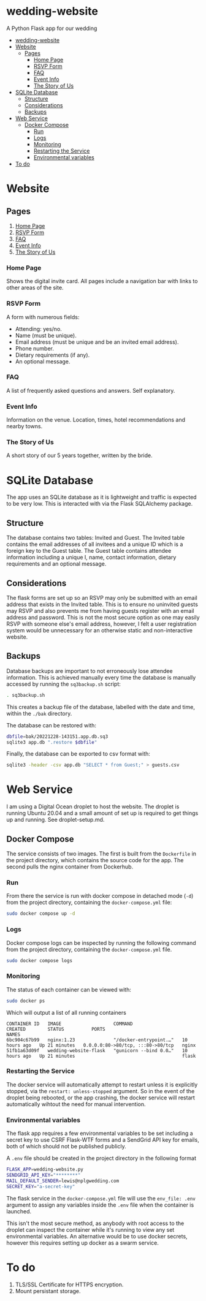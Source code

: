 # wedding-website
A Python Flask app for our wedding
- [wedding-website](#wedding-website)
- [Website](#website)
  - [Pages](#pages)
    - [Home Page](#home-page)
    - [RSVP Form](#rsvp-form)
    - [FAQ](#faq)
    - [Event Info](#event-info)
    - [The Story of Us](#the-story-of-us)
- [SQLite Database](#sqlite-database)
  - [Structure](#structure)
  - [Considerations](#considerations)
  - [Backups](#backups)
- [Web Service](#web-service)
  - [Docker Compose](#docker-compose)
    - [Run](#run)
    - [Logs](#logs)
    - [Monitoring](#monitoring)
    - [Restarting the Service](#restarting-the-service)
    - [Environmental variables](#environmental-variables)
- [To do](#to-do)

# Website
## Pages
1. [Home Page](#home-page)
2. [RSVP Form](#rsvp-form)
3. [FAQ](#faq)
4. [Event Info](#event-info)
5. [The Story of Us](#the-story-of-us)

### Home Page
Shows the digital invite card. All pages include a navigation bar with links to other areas of the site.

### RSVP Form
A form with numerous fields:
* Attending: yes/no.
* Name (must be unique).
* Email address (must be unique and be an invited email address).
* Phone number.
* Dietary requirements (if any).
* An optional message.

### FAQ
A list of frequently asked questions and answers. Self explanatory.
### Event Info
Information on the venue. Location, times, hotel recommendations and nearby towns.
### The Story of Us
A short story of our 5 years together, written by the bride.

# SQLite Database
The app uses an SQLite database as it is lightweight and traffic is expected to be very low.  This is interacted with via the Flask SQLAlchemy package.

## Structure
The database contains two tables: Invited and Guest. The Invited table contains the email addresses of all invitees and a unique ID which is a foreign key to the Guest table. The Guest table contains attendee information including a unique I, name, contact information, dietary requirements and an optional message. 

## Considerations
The flask forms are set up so an RSVP may only be submitted with an email address that exists in the Invited table. This is to ensure no uninvited guests may RSVP and also prevents me from having guests register with an email address and password. This is not the most secure option as one may easily RSVP with someone else's email address, however, I felt a user registration system would be unnecessary for an otherwise static and non-interactive website.

## Backups
Database backups are important to not erroneously lose attendee information. This is achieved manually every time the database is manually accessed by running the `sq3backup.sh` script: 
```bash
. sq3backup.sh
``` 
This creates a backup file of the database, labelled with the date and time, within the `./bak` directory.

The database can be restored with:
 ```bash
 dbfile=bak/20221228-143151.app.db.sq3
 sqlite3 app.db ".restore $dbfile"
 ```

 Finally, the database can be exported to csv format with:
 ```bash
 sqlite3 -header -csv app.db "SELECT * from Guest;" > guests.csv
 ```

# Web Service
I am using a Digital Ocean droplet to host the website. The droplet is running Ubuntu 20.04 and a small amount of set up is required to get things up and running. See droplet-setup.md.

## Docker Compose
The service consists of two images. The first is built from the `Dockerfile` in the project directory, which contains the source code for the app. The second pulls the nginx container from Dockerhub. 

### Run
From there the service is run with docker compose in detached mode (`-d`) from the project directory, containing the `docker-compose.yml` file:
```bash
sudo docker compose up -d
```
### Logs
 Docker compose logs can be inspected by running the following command from the project directory, containing the `docker-compose.yml` file.
```bash
sudo docker compose logs
```
### Monitoring
The status of each container can be viewed with:
```bash
sudo docker ps
```
Which will output a list of all running containers
```
CONTAINER ID   IMAGE                   COMMAND                  CREATED        STATUS          PORTS                               NAMES
6bc904c67b99   nginx:1.23              "/docker-entrypoint.…"   10 hours ago   Up 21 minutes   0.0.0.0:80->80/tcp, :::80->80/tcp   nginx
51fb1a63d09f   wedding-website-flask   "gunicorn --bind 0.0…"   10 hours ago   Up 21 minutes                                       flask
```
### Restarting the Service
The docker service will automatically attempt to restart unless it is explicitly stopped, via the `restart: unless-stopped` argument. So in the event of the droplet being rebooted, or the app crashing, the docker service will restart automatically wihtout the need for manual intervention.

### Environmental variables
The flask app requires a few environmental variables to be set including a secret key to use CSRF Flask-WTF forms and a SendGrid API key for emails, both of which should not be published publicly.

A `.env` file should be created in the project directory in the following format
```bash
FLASK_APP=wedding-website.py
SENDGRID_API_KEY="********"
MAIL_DEFAULT_SENDER=lewis@nplgwedding.com
SECRET_KEY="a-secret-key"
```
The flask service in the `docker-compose.yml` file will use the `env_file: .env` argument to assign any variables inside the `.env` file when the container is launched. 

This isn't the most secure method, as anybody with root access to the droplet can inspect the container while it's running to view any set environmental variables. An alternative would be to use docker secrets, however this requires setting up docker as a swarm service.

# To do
1. TLS/SSL Certificate for HTTPS encryption.
2. Mount persistant storage.